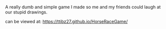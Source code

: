 A really dumb and simple game I made so me and my friends could laugh at our stupid drawings.

can be viewed at:
https://ttibz27.github.io/HorseRaceGame/
